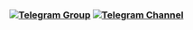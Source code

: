 <h3>
  
[![Telegram Group](https://img.shields.io/badge/Telegram-Group-white?&style=social&logo=telegram)](https://t.me/+e2cJPMT6-LszODRl)
  [![Telegram Channel](https://img.shields.io/badge/Telegram-Channel-white?&style=social&logo=telegram)](https://t.me/jujutsukaisenaimbot)

</h3>
